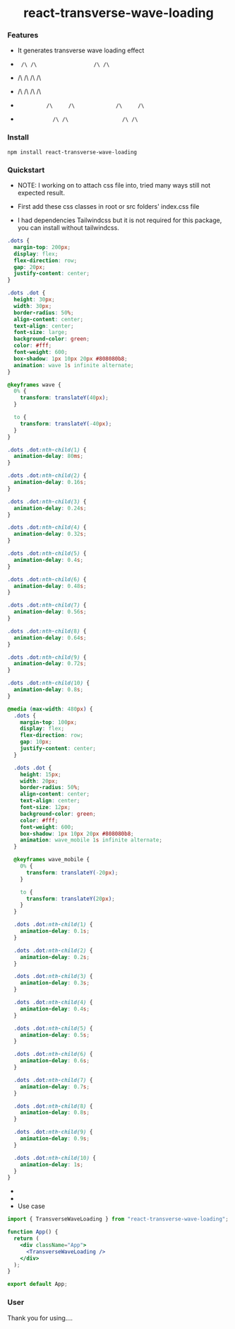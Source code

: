 <div align="center">
        <h1>
       react-transverse-wave-loading
        </h1>
</div>

### Features

- It generates transverse wave loading effect

-      /\ /\                  /\ /\ 
-   /\      /\             /\      /\
- /\          /\         /\          /\
-              /\     /\             /\     /\
-                /\ /\                 /\ /\


### Install

    npm install react-transverse-wave-loading

### Quickstart

- NOTE: I working on to attach css file into, tried many ways still not expected result.

- First add these css classes in root or src folders' index.css file
- I had dependencies Tailwindcss but it is not required for this package, you can install without tailwindcss.

```css
.dots {
  margin-top: 200px;
  display: flex;
  flex-direction: row;
  gap: 20px;
  justify-content: center;
}

.dots .dot {
  height: 30px;
  width: 30px;
  border-radius: 50%;
  align-content: center;
  text-align: center;
  font-size: large;
  background-color: green;
  color: #fff;
  font-weight: 600;
  box-shadow: 1px 10px 20px #808080b8;
  animation: wave 1s infinite alternate;
}

@keyframes wave {
  0% {
    transform: translateY(40px);
  }

  to {
    transform: translateY(-40px);
  }
}

.dots .dot:nth-child(1) {
  animation-delay: 80ms;
}

.dots .dot:nth-child(2) {
  animation-delay: 0.16s;
}

.dots .dot:nth-child(3) {
  animation-delay: 0.24s;
}

.dots .dot:nth-child(4) {
  animation-delay: 0.32s;
}

.dots .dot:nth-child(5) {
  animation-delay: 0.4s;
}

.dots .dot:nth-child(6) {
  animation-delay: 0.48s;
}

.dots .dot:nth-child(7) {
  animation-delay: 0.56s;
}

.dots .dot:nth-child(8) {
  animation-delay: 0.64s;
}

.dots .dot:nth-child(9) {
  animation-delay: 0.72s;
}

.dots .dot:nth-child(10) {
  animation-delay: 0.8s;
}

@media (max-width: 480px) {
  .dots {
    margin-top: 100px;
    display: flex;
    flex-direction: row;
    gap: 10px;
    justify-content: center;
  }

  .dots .dot {
    height: 15px;
    width: 20px;
    border-radius: 50%;
    align-content: center;
    text-align: center;
    font-size: 12px;
    background-color: green;
    color: #fff;
    font-weight: 600;
    box-shadow: 1px 10px 20px #808080b8;
    animation: wave_mobile 1s infinite alternate;
  }

  @keyframes wave_mobile {
    0% {
      transform: translateY(-20px);
    }

    to {
      transform: translateY(20px);
    }
  }

  .dots .dot:nth-child(1) {
    animation-delay: 0.1s;
  }

  .dots .dot:nth-child(2) {
    animation-delay: 0.2s;
  }

  .dots .dot:nth-child(3) {
    animation-delay: 0.3s;
  }

  .dots .dot:nth-child(4) {
    animation-delay: 0.4s;
  }

  .dots .dot:nth-child(5) {
    animation-delay: 0.5s;
  }

  .dots .dot:nth-child(6) {
    animation-delay: 0.6s;
  }

  .dots .dot:nth-child(7) {
    animation-delay: 0.7s;
  }

  .dots .dot:nth-child(8) {
    animation-delay: 0.8s;
  }

  .dots .dot:nth-child(9) {
    animation-delay: 0.9s;
  }

  .dots .dot:nth-child(10) {
    animation-delay: 1s;
  }
}
```

-
-
- Use case

```jsx
import { TransverseWaveLoading } from "react-transverse-wave-loading";

function App() {
  return (
    <div className="App">
      <TransverseWaveLoading />
    </div>
  );
}

export default App;
```

### User

Thank you for using....
